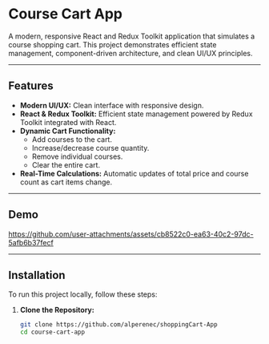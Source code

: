 # Course Cart App

A modern, responsive React and Redux Toolkit application that simulates a course shopping cart. This project demonstrates efficient state management, component-driven architecture, and clean UI/UX principles.

---

## Features

- **Modern UI/UX:** Clean interface with responsive design.
- **React & Redux Toolkit:** Efficient state management powered by Redux Toolkit integrated with React.
- **Dynamic Cart Functionality:**
  - Add courses to the cart.
  - Increase/decrease course quantity.
  - Remove individual courses.
  - Clear the entire cart.
- **Real-Time Calculations:** Automatic updates of total price and course count as cart items change.
---

## Demo


https://github.com/user-attachments/assets/cb8522c0-ea63-40c2-97dc-5afb6b37fecf


---

## Installation

To run this project locally, follow these steps:

1. **Clone the Repository:**

   ```bash
   git clone https://github.com/alperenec/shoppingCart-App
   cd course-cart-app
